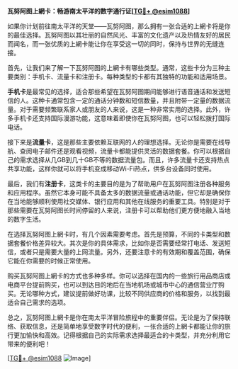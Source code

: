 **瓦努阿图上網卡：畅游南太平洋的数字通行证[[TG💪+ @esim1088](https://t.me/s/esim1088)]**

如果你计划前往南太平洋的天堂——瓦努阿图，那么拥有一张合适的上網卡将是你的最佳选择。瓦努阿图以其壮丽的自然风光、丰富的文化遗产以及热情友好的居民而闻名，而一张优质的上網卡能让你在享受这一切的同时，保持与世界的无缝连接。

首先，让我们来了解一下瓦努阿图的上網卡有哪些类型。通常，这些卡分为三种主要类别：手机卡、流量卡和注册卡。每种类型的卡都有其独特的功能和适用场景。

**手机卡**是最常见的选择，适合那些希望在瓦努阿图期间能够进行语音通话和发送短信的人。这种卡通常包含一定的通话分钟数和短信数量，并且附带一定量的数据流量。对于需要频繁联系家人或朋友的人来说，这是一种非常实用的选择。此外，许多手机卡还支持国际漫游功能，这意味着即使你在瓦努阿图，也可以轻松拨打国际电话。

接下来是**流量卡**，这是那些主要依赖互联网的人的理想选择。无论你是需要在线导航、查阅电子邮件还是观看视频，流量卡都能提供灵活的数据套餐。你可以根据自己的需求选择从几GB到几十GB不等的数据流量包。而且，许多流量卡还支持热点共享功能，这样你就可以将手机变成移动Wi-Fi热点，供多台设备同时使用。

最后，我们有**注册卡**，这类卡的主要目的是为了帮助用户在瓦努阿图注册各种服务和应用程序。虽然它本身可能不具备太多的数据流量或通话功能，但它却是确保你在当地能够顺利使用社交媒体、银行应用和其他在线服务的重要工具。特别是对于那些需要在瓦努阿图长时间停留的人来说，注册卡可以帮助他们更方便地融入当地的数字生活。

在选择瓦努阿图上網卡时，有几个因素需要考虑。首先是预算，不同的卡类型和数据套餐价格差异较大。其次是你的具体需求，比如你是否需要经常打电话、发送短信，或者只是需要大量的上网流量。另外，还要注意卡的有效期和覆盖范围，确保它能在你需要的时候正常使用。

购买瓦努阿图上網卡的方式也多种多样。你可以选择在国内的一些旅行用品商店或电商平台提前购买，也可以到达目的地后在当地机场或城市中心的通信营业厅购买。无论哪种方式，建议提前做好功课，比较不同供应商的价格和服务，以找到最适合自己需求的选项。

总之，瓦努阿图上網卡是你在南太平洋冒险旅程中的重要伴侣。无论是为了保持联络、获取信息，还是简单地享受数字时代的便利，一张合适的上網卡都能让你的旅行更加愉快和高效。记得根据自己的实际需求选择最适合的卡类型，并充分利用它带来的便利吧！

[[TG💪+ @esim1088](https://t.me/s/esim1088) ![Image](https://i.postimg.cc/4NQfJmqS/Snipaste-2025-05-13-00-14-12.png)]